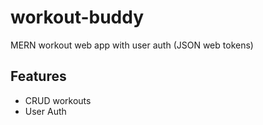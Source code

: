 # workout-buddy
MERN workout web app with user auth (JSON web tokens)

 ## Features
* CRUD workouts
* User Auth